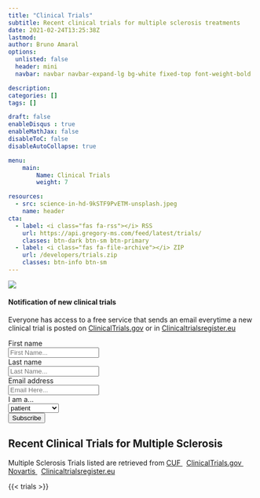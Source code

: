 ```yaml
---
title: "Clinical Trials"
subtitle: Recent clinical trials for multiple sclerosis treatments
date: 2021-02-24T13:25:38Z
lastmod: 
author: Bruno Amaral
options:
  unlisted: false
  header: mini
  navbar: navbar navbar-expand-lg bg-white fixed-top font-weight-bold

description: 
categories: []
tags: []

draft: false
enableDisqus : true
enableMathJax: false
disableToC: false
disableAutoCollapse: true

menu:
    main:
        Name: Clinical Trials
        weight: 7

resources:
  - src: science-in-hd-9kSTF9PvETM-unsplash.jpeg
    name: header
cta:
  - label: <i class="fas fa-rss"></i> RSS 
    url: https://api.gregory-ms.com/feed/latest/trials/
    classes: btn-dark btn-sm btn-primary
  - label: <i class="fas fa-file-archive"></i> ZIP
    url: /developers/trials.zip
    classes: btn-info btn-sm
---
```


<div class="row">
<div class="col-md-6 justify-content-center align-self-center align-right ">
<img src="/trials/undraw_mail_re_duel.svg" class="w-75 float-right">
</div>
<div class="col-md-6 ml-auto mr-auto mb-5">
	<div class="card card-contact card-raised">
		<form role="form" id="contact-form1" method="post" action="https://api.gregory-ms.com/subscriptions/new/">
			<div class="card-header text-center">
				<h4 class="card-title font-weight-bold">Notification of new clinical trials</h4>
				<p class="p-3">Everyone has access to a free service that sends an email everytime a new clinical trial is posted on <a href="https://clinicaltrials.gov/ct2/results/rss.xml?rcv_d=14&lup_d=&sel_rss=new14&cond=Multiple+Sclerosis&count=10000">ClinicalTrials.gov</a> or in <a href="https://www.clinicaltrialsregister.eu/ctr-search/rest/feed/bydates?query=multiple+AND+sclerosis">Clinicaltrialsregister.eu</a></p>
			</div>
			<div class="card-body">
				<div class="row">
					<div class="col-md-6 pr-2">
						<label>First name</label>
						<div class="input-group">
							<div class="input-group-prepend">
								<span class="input-group-text pr-2"><i class="now-ui-icons users_circle-08"></i></span>
							</div>
							<input type="text" name="first_name" class="form-control" placeholder="First Name..." aria-label="First Name..." autocomplete="given-name">
						</div>
					</div>
					<div class="col-md-6 pl-2">
						<div class="form-group">
							<label>Last name</label>
							<div class="input-group">
								<div class="input-group-prepend">
									<span class="input-group-text pr-2"><i class="now-ui-icons text_caps-small"></i></span>
								</div>
								<input type="text" name="last_name" class="form-control" placeholder="Last Name..." aria-label="Last Name..." autocomplete="family-name">
							</div>
						</div>
					</div>
				</div>
				<div class="form-group">
					<label>Email address</label>
					<div class="input-group">
						<div class="input-group-prepend">
							<span class="input-group-text pr-2"><i class="now-ui-icons ui-1_email-85"></i></span>
						</div>
						<input type="email" name="email" id="email" class="form-control" placeholder="Email Here..." autocomplete="email">
					</div>
				</div>
				<div class="form-group">
					<label>I am a...</label>
					<div class="input-group">
						<select id="profile" name="profile" class="form-control">
							<option value="patient">patient</option>
							<option value="doctor">doctor</option>
							<option value="clinical centre">clinical centre</option>
						</select>
					</div>
				</div>
				<div class="row">
					<div class="col-md-12 ml-auto mr-auto text-center">
						<input value="1" name="list" id="list" type="hidden">
						<button type="submit" class="btn btn-primary btn-round mr-auto ml-auto">Subscribe</button>
					</div>
				</div>
			</div>
		</form>
	</div>
</div>
</div>

<div class="col-12 align-content-center text-center">
<h2 class="title" id="clinical-trial">Recent Clinical Trials for Multiple Sclerosis</h2>

<p>Multiple Sclerosis Trials listed are retrieved from <a target="_blank" href="https://www.cuf.pt/cuf-academic-center/ensaios-clinicos?combine=&unidade=&estado=All&patologia=2346&especialidade=">CUF <i class="text-muted text-primary fas fa-external-link-square-alt"></i></a> &nbsp;
  <a target="_blank" href="https://clinicaltrials.gov/ct2/results/rss.xml?rcv_d=14&lup_d=&sel_rss=new14&cond=Multiple+Sclerosis&count=10000">ClinicalTrials.gov <i class="text-muted text-primary fas fa-external-link-square-alt"></i></a> &nbsp;
  <a target="_blank" href="https://www.novartis.com/clinicaltrials/recruiting-trials?title=multiple%20sclerosis">Novartis <i class="text-muted text-primary fas fa-external-link-square-alt"></i></a> &nbsp;
	<a href="https://www.clinicaltrialsregister.eu/ctr-search/rest/feed/bydates?query=multiple+AND+sclerosis">Clinicaltrialsregister.eu <i class="text-muted text-primary fas fa-external-link-square-alt"></i></a>
</p>

</div>

{{< trials >}}